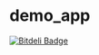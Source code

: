 demo_app
========


[![Bitdeli Badge](https://d2weczhvl823v0.cloudfront.net/time-machine/demo_app/trend.png)](https://bitdeli.com/free "Bitdeli Badge")

